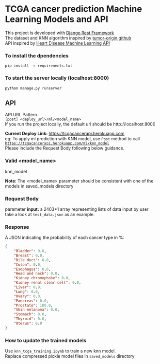 # TCGA cancer prediction Machine Learning Models and API
This project is developed with [Django Rest Framework](https://www.django-rest-framework.org/) \
The dataset and KNN algorithm inspired by [tumor-origin github](https://github.com/programmingprincess/tumor-origin/) \
API inspired by [Heart Disease Machine Learning API](https://github.com/HaomingJue/heart-disease-ml-api/)
### To install the dpendencies
<code>pip install -r requirements.txt</code>
### To start the server locally (localhost:8000)
<code>python manage.py runserver</code>

## API
API URL Pattern \
<code>[post] <deploy_url>/ml/<model_name></code> \
If you run the project locally, the default url should be http://localhost:8000

**Current Deploy Link:** https://tcgacancerapi.herokuapp.com \
eg: To apply ml prediction with KNN model, use <code>Post</code> method to call <code>https://tcgacancerapi.herokuapp.com/ml/knn_model</code> \
Please  include the Request Body following below guidance.

### Valid <model_name>
knn_model

**Note:** The <model_name> parameter should be consistent with one of the models in saved_models directory

### Request Body
parameter **input:** a 2403*1 array representing lists of data input by user \
take a look at <code>test_data.json</code> as an example.

### Response
A JSON indicating the probability of each cancer type in %:
```json
{
    "Bladder": 0.0,
    "Breast": 0.0,
    "Bile duct": 0.0,
    "Colon": 0.0,
    "Esophagus": 0.0,
    "Head and neck": 0.0,
    "Kidney chromophobe": 0.0,
    "Kidney renal clear cell": 0.0,
    "Liver": 0.0,
    "Lung": 0.0,
    "Ovary": 0.0,
    "Pancreas": 0.0,
    "Prostate": 100.0,
    "Skin melanoma": 0.0,
    "Stomach": 0.0,
    "Thyroid": 0.0,
    "Uterus": 0.0
}
```
### How to update the trained models
Use <code>knn_tcga_training.ipynb</code> to train a new knn model. \
Replace compressed pickle model files in <code>saved_models</code> directory

